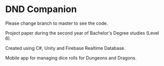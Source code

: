 # DND Companion

Please change branch to master to see the code.

Project paper during the second year of Bachelor's Degree studies (Level 6).

Created using C#, Unity and Firebase Realtime Database.

Mobile app for managing dice rolls for Dungeons and Dragons.

